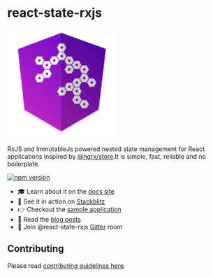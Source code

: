 # react-state-rxjs
![react-state-rxjs](/logo.png)

RxJS and ImmutableJs powered nested state management for React applications inspired by [@ngrx/store](https://github.com/ngrx/store).It is simple, fast, reliable and no boilerplate.

[![npm version](https://badge.fury.io/js/ng-state.svg)](https://badge.fury.io/js/ng-state)

- 🎓 Learn about it on the [docs site](https://vytautaspranskunas.gitbook.io/react-state-rxjs)
- 🚀 See it in action on [Stackblitz](https://stackblitz.com/edit/react-state-rxjs-example-app)
- 👉 Checkout the [sample application](https://github.com/react-state/example-app)
- 📖 Read the [blog posts](https://vytautaspranskunas.gitbook.io/react-state-rxjs/other-information/blog-posts)
- 📣 Join @react-state-rxjs [Gitter](https://gitter.im/App-State-Management/react-state-rxjs) room


## Contributing
<a name="contributing"></a>
Please read [contributing guidelines here](https://github.com/react-state/store/blob/master/CONTRIBUTING.md).